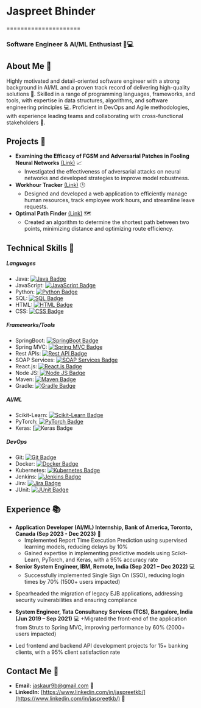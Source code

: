   # Jaspreet Bhinder
=====================

### Software Engineer & AI/ML Enthusiast 🤖💻

## **About Me** 🤔

Highly motivated and detail-oriented software engineer with a strong background in AI/ML and a proven track record of delivering high-quality solutions 🚀. Skilled in a range of programming languages, frameworks, and tools, with expertise in data structures, algorithms, and software engineering principles 💻. Proficient in DevOps and Agile methodologies, with experience leading teams and collaborating with cross-functional stakeholders 🤝.

## **Projects** 🚀

* **Examining the Efficacy of FGSM and Adversarial Patches in Fooling Neural Networks** [(Link)](https://github.com/jaskaur99/adversarial-attacks) 📈
	+ Investigated the effectiveness of adversarial attacks on neural networks and developed strategies to improve model robustness.
* **Workhour Tracker** [(Link)](https://github.com/jaskaur99/work-hour-tracker) 🕒
	+ Designed and developed a web application to efficiently manage human resources, track employee work hours, and streamline leave requests.
* **Optimal Path Finder** [(Link)](https://github.com/jaskaur99/Optimal_Path_Finder) 🗺️
	+ Created an algorithm to determine the shortest path between two points, minimizing distance and optimizing route efficiency.

## **Technical Skills** 🎯
##### Languages

* Java: [![Java Badge](https://img.shields.io/badge/Java-007396?style=flat&logo=java&logoColor=white)]()
* JavaScript: [![JavaScript Badge](https://img.shields.io/badge/JavaScript-F7DC6F?style=flat&logo=javascript&logoColor=black)]()
* Python: [![Python Badge](https://img.shields.io/badge/Python-3776AB?style=flat&logo=python&logoColor=white)]()
* SQL: [![SQL Badge](https://img.shields.io/badge/SQL-003B57?style=flat&logo=sql&logoColor=white)]()
* HTML: [![HTML Badge](https://img.shields.io/badge/HTML-E34F26?style=flat&logo=html5&logoColor=white)]()
* CSS: [![CSS Badge](https://img.shields.io/badge/CSS-1572B6?style=flat&logo=css3&logoColor=white)]()

##### Frameworks/Tools

* SpringBoot: [![SpringBoot Badge](https://img.shields.io/badge/SpringBoot-6DB33F?style=flat&logo=springboot&logoColor=white)]()
* Spring MVC: [![Spring MVC Badge](https://img.shields.io/badge/Spring%20MVC-6DB33F?style=flat&logo=spring&logoColor=white)]()
* Rest APIs: [![Rest API Badge](https://img.shields.io/badge/Rest%20API-005571?style=flat&logo=restapi&logoColor=white)]()
* SOAP Services: [![SOAP Services Badge](https://img.shields.io/badge/SOAP%20Services-005571?style=flat&logo=soap&logoColor=white)]()
* React.js: [![React.js Badge](https://img.shields.io/badge/React.js-61DAFB?style=flat&logo=react&logoColor=black)]()
* Node JS: [![Node JS Badge](https://img.shields.io/badge/Node%20JS-339933?style=flat&logo=node.js&logoColor=white)]()
* Maven: [![Maven Badge](https://img.shields.io/badge/Maven-C71A36?style=flat&logo=maven&logoColor=white)]()
* Gradle: [![Gradle Badge](https://img.shields.io/badge/Gradle-02303A?style=flat&logo=gradle&logoColor=white)]()

##### AI/ML

* Scikit-Learn: [![Scikit-Learn Badge](https://img.shields.io/badge/Scikit--Learn-F7931E?style=flat&logo=scikit-learn&logoColor=white)]()
* PyTorch: [![PyTorch Badge](https://img.shields.io/badge/PyTorch-EE4C2C?style=flat&logo=pytorch&logoColor=white)]()
* Keras: [![Keras Badge]()


##### DevOps

* Git: [![Git Badge](())](())
* Docker: [![Docker Badge](())](())
* Kubernetes: [![Kubernetes Badge](())](())
* Jenkins: [![Jenkins Badge](())](())
* Jira: [![Jira Badge](())](())
* JUnit: [![JUnit Badge](())](())

## **Experience** 📚

* **Application Developer (AI/ML) Internship, Bank of America, Toronto, Canada (Sep 2023 - Dec 2023)**  🏢
	+ Implemented Report Time Execution Prediction using supervised learning models, reducing delays by 10%
	+ Gained expertise in implementing predictive models using Scikit-Learn, PyTorch, and Keras, with a 95% accuracy rate
* **Senior System Engineer, IBM, Remote, India (Sep 2021 – Dec 2022)**  💻
	+ Successfully implemented Single Sign On (SSO), reducing login times by 70% (1500+ users impacted)
 + Spearheaded the migration of legacy EJB applications, addressing security vulnerabilities and ensuring compliance
* **System Engineer, Tata Consultancy Services (TCS), Bangalore, India (Jun 2019 – Sep 2021)**  💻
	+Migrated the front-end of the application from Struts to Spring MVC, improving performance by 60% (2000+ users impacted)
 + Led frontend and backend API development projects for 15+ banking clients, with a 95% client satisfaction rate
 
## **Contact Me** 📱

* **Email:** [jaskaur9b@gmail.com](mailto:jaskaur9b@gmail.com) 📧
* **LinkedIn:** [https://www.linkedin.com/in/jaspreetkb/](https://www.linkedin.com/in/jaspreetkb/) 💼


